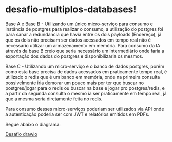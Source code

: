 # desafio-multiplos-databases!

Base A e Base B - Utilizando um único micro-serviço para consumo e instância de postgres para realizar o consumo, a utilização do postgres foi para sanar a redundancia que havia entre os dois payloads (Endereço), já que os dois não precisam ser dados acessados em tempo real não é necessário utilizar um armazenamento em memória. Para consumo da IA através da base B creio que seria necessário um intermediário onde faria a exportação dos dados do postgres e disponibilizaria os mesmos.

Base C - Utilizando um micro-serviço e o banco de dados postgres, porém como esta base precisa de dados acessados em praticamente tempo real, é utilizado o redis que é um banco em memória, onde na primeira consulta possivelmente iria demorar um pouco mais por ter que buscar no postgres/jogar para o redis ou buscar na base e jogar pro postgres/redis, e a partir da segunda consulta o mesmo ia ser praticamente em tempo real, já que a mesma seria diretamente feita no redis.

Para consumo desses micro-serviços poderiam ser utilizados via API onde a autenticação poderia ser com JWT e relatórios emitidos em PDFs.

Segue abaixo o diagrama:


[Desafio drawio](https://user-images.githubusercontent.com/37082376/166008764-25f9a3cb-ca05-4a70-b78e-011a4360efac.png)



